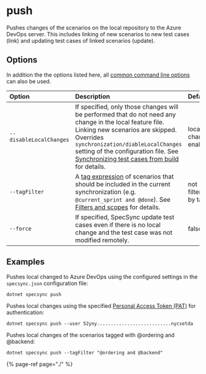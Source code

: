 # push

Pushes changes of the scenarios on the local repository to the Azure DevOps server. This includes linking of new scenarios to new test cases \(link\) and updating test cases of linked scenarios \(update\).

## Options

In addition the the options listed here, all [common command line options](./#common-command-line-options) can also be used.

| Option | Description | Default |
| :--- | :--- | :--- |
| `--disableLocalChanges` | If specified, only those changes will be performed that do not need any change in the local feature file. Linking new scenarios are skipped. Overrides `synchronization/diableLocalChanges` setting of the configuration file. See [Synchronizing test cases from build](../../important-concepts/synchronizing-test-cases-from-build.md) for details. | local changes enabled |
| `--tagFilter` | A [tag expression](http://speclink.me/tagexpressions) of scenarios that should be included in the current synchronization \(e.g. `@current_sprint and @done`\). See [Filters and scopes](../../important-concepts/filters-and-scopes.md) for details. | not filtered by tags |
| `--force` | If specified, SpecSync update test cases even if there is no local change and the test case was not modified remotely. | false |

## Examples

Pushes local changed to Azure DevOps using the configured settings in the `specsync.json` configuration file:

```text
dotnet specsync push
```

Pushes local changes using the specified [Personal Access Token \(PAT\)](../../features/general-features/tfs-authentication-options.md#vsts-personal-access-tokens) for authentication:

```text
dotnet specsync push --user 52yny...........................nycsetda
```

Pushes local changes of the scenarios tagged with @ordering and @backend:

```text
dotnet specsync push --tagFilter "@ordering and @backend"
```

{% page-ref page="./" %}


